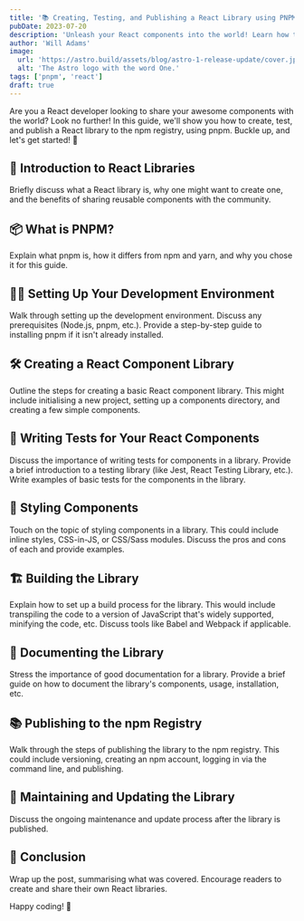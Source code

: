 ```yaml
---
title: '📚 Creating, Testing, and Publishing a React Library using PNPM'
pubDate: 2023-07-20
description: 'Unleash your React components into the world! Learn how to create, test, and publish your own React library using pnpm, enriching the npm ecosystem one component at a time.'
author: 'Will Adams'
image:
  url: 'https://astro.build/assets/blog/astro-1-release-update/cover.jpeg'
  alt: 'The Astro logo with the word One.'
tags: ['pnpm', 'react']
draft: true
---
```


Are you a React developer looking to share your awesome components with the world? Look no further! In this guide, we'll show you how to create, test, and publish a React library to the npm registry, using pnpm. Buckle up, and let's get started! 🚀

## 🧩 Introduction to React Libraries

Briefly discuss what a React library is, why one might want to create one, and the benefits of sharing reusable components with the community.

## 📦 What is PNPM?

Explain what pnpm is, how it differs from npm and yarn, and why you chose it for this guide.

## 👩‍💻 Setting Up Your Development Environment

Walk through setting up the development environment. Discuss any prerequisites (Node.js, pnpm, etc.). Provide a step-by-step guide to installing pnpm if it isn't already installed.

## 🛠️ Creating a React Component Library

Outline the steps for creating a basic React component library. This might include initialising a new project, setting up a components directory, and creating a few simple components.

## 🧪 Writing Tests for Your React Components

Discuss the importance of writing tests for components in a library. Provide a brief introduction to a testing library (like Jest, React Testing Library, etc.). Write examples of basic tests for the components in the library.

## 🎨 Styling Components

Touch on the topic of styling components in a library. This could include inline styles, CSS-in-JS, or CSS/Sass modules. Discuss the pros and cons of each and provide examples.

## 🏗️ Building the Library

Explain how to set up a build process for the library. This would include transpiling the code to a version of JavaScript that's widely supported, minifying the code, etc. Discuss tools like Babel and Webpack if applicable.

## 📝 Documenting the Library

Stress the importance of good documentation for a library. Provide a brief guide on how to document the library's components, usage, installation, etc.

## 📚 Publishing to the npm Registry

Walk through the steps of publishing the library to the npm registry. This could include versioning, creating an npm account, logging in via the command line, and publishing.

## 🔄 Maintaining and Updating the Library

Discuss the ongoing maintenance and update process after the library is published.

## 🎉 Conclusion

Wrap up the post, summarising what was covered. Encourage readers to create and share their own React libraries.

Happy coding! 🚀
